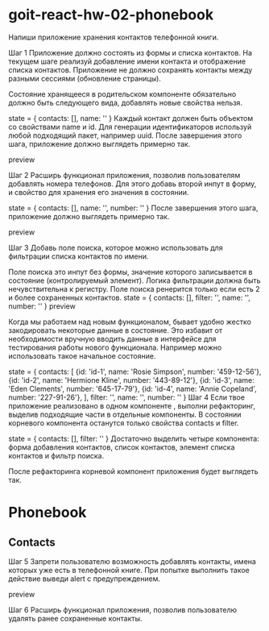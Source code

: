# goit-react-hw-02-phonebook
Напиши приложение хранения контактов телефонной книги.

Шаг 1
Приложение должно состоять из формы и списка контактов. На текущем шаге реализуй добавление имени контакта и отображение списка контактов. Приложение не должно сохранять контакты между разными сессиями (обновление страницы).

Состояние хранящееся в родительском компоненте <App> обязательно должно быть следующего вида, добавлять новые свойства нельзя.

state = {
  contacts: [],
  name: ''
}
Каждый контакт должен быть объектом со свойствами name и id. Для генерации идентификаторов используй любой подходящий пакет, например uuid. После завершения этого шага, приложение должно выглядеть примерно так.

preview

Шаг 2
Расширь функционал приложения, позволив пользователям добавлять номера телефонов. Для этого добавь второй инпут в форму, и свойство для хранения его значения в состоянии.

state = {
  contacts: [],
  name: '',
  number: ''
}
После завершения этого шага, приложение должно выглядеть примерно так.

preview

Шаг 3
Добавь поле поиска, которое можно использовать для фильтрации списка контактов по имени.

Поле поиска это инпут без формы, значение которого записывается в состояние (контролируемый элемент).
Логика фильтрации должна быть нечувствительна к регистру.
Поле поиска ренерится только если есть 2 и более сохраненных контактов.
state = {
  contacts: [],
  filter: '',
  name: '',
  number: ''
}
preview

Когда мы работаем над новым функционалом, бывает удобно жестко закодировать некоторые данные в состояние. Это избавит от необходимости вручную вводить данные в интерфейсе для тестирования работы нового функционала. Например можно использовать такое начальное состояние.

state = {
  contacts: [
    {id: 'id-1', name: 'Rosie Simpson', number: '459-12-56'},
    {id: 'id-2', name: 'Hermione Kline', number: '443-89-12'},
    {id: 'id-3', name: 'Eden Clements', number: '645-17-79'},
    {id: 'id-4', name: 'Annie Copeland', number: '227-91-26'},
  ],
  filter: '',
  name: '',
  number: ''
}
Шаг 4
Если твое приложение реализовано в одном компоненте <App>, выполни рефакторинг, выделив подходящие части в отдельные компоненты. В состоянии корневого компонента <App> останутся только свойства contacts и filter.

state = {
  contacts: [],
  filter: ''
}
Достаточно выделить четыре компонента: форма добавления контактов, список контактов, элемент списка контактов и фильтр поиска.

После рефакторинга корневой компонент приложения будет выглядеть так.

<div>
  <h1>Phonebook</h1>
  <ContactForm ... />

  <h2>Contacts</h2>
  <Filter ... />
  <ContactList ... />
</div>
Шаг 5
Запрети пользователю возможность добавлять контакты, имена которых уже есть в телефонной книге. При попытке выполнить такое действие выведи alert с предупреждением.

preview

Шаг 6
Расширь функционал приложения, позволив пользователю удалять ранее сохраненные контакты.

